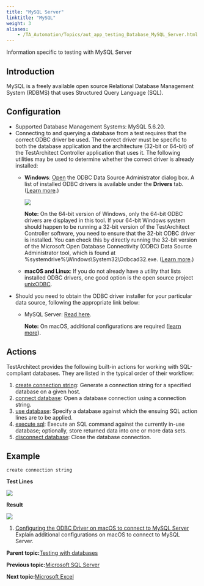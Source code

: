 ```yaml
--- 
title: "MySQL Server"
linktitle: "MySQL"
weight: 3
aliases: 
    - /TA_Automation/Topics/aut_app_testing_Database_MySQL_Server.html
---
```


Information specific to testing with MySQL Server

## Introduction

MySQL is a freely available open source Relational Database Management System \(RDBMS\) that uses Structured Query Language \(SQL\).

## Configuration

-   Supported Database Management Systems: MySQL 5.6.20.
-   Connecting to and querying a database from a test requires that the correct ODBC driver be used. The correct driver must be specific to both the database application and the architecture \(32-bit or 64-bit\) of the TestArchitect Controller application that uses it. The following utilities may be used to determine whether the correct driver is already installed:
    -   **Windows**: [Open](https://docs.microsoft.com/en-us/sql/database-engine/configure-windows/open-the-odbc-data-source-administrator) the ODBC Data Source Administrator dialog box. A list of installed ODBC drivers is available under the **Drivers** tab. \([Learn more](https://docs.microsoft.com/en-us/sql/odbc/admin/viewing-drivers).\)

        ![](/images//Images/ODBC_data_source_administration_dlg.png)

        **Note:** On the 64-bit version of Windows, only the 64-bit ODBC drivers are displayed in this tool. If your 64-bit Windows system should happen to be running a 32-bit version of the TestArchitect Controller software, you need to ensure that the 32-bit ODBC driver is installed. You can check this by directly running the 32-bit version of the Microsoft Open Database Connectivity \(ODBC\) Data Source Administrator tool, which is found at %systemdrive%\\Windows\\System32\\Odbcad32.exe. \([Learn more](https://support.microsoft.com/en-us/kb/942976).\)

    -   **macOS and Linux**: If you do not already have a utility that lists installed ODBC drivers, one good option is the open source project [unixODBC](http://www.unixodbc.org/).
-   Should you need to obtain the ODBC driver installer for your particular data source, following the appropriate link below:
    -   MySQL Server: [Read here](http://dev.mysql.com/downloads/connector/odbc/).

        **Note:** On macOS, additional configurations are required \([learn more](aut_testing_database_Mac_setup_MySQL.html)\).


## Actions

TestArchitect provides the following built-in actions for working with SQL-compliant databases. They are listed in the typical order of their workflow:

1.  [create connection string](create_connection_string.html): Generate a connection string for a specified database on a given host.
2.  [connect database](connect_database.html): Open a database connection using a connection string.
3.  [use database](use_database.html): Specify a database against which the ensuing SQL action lines are to be applied.
4.  [execute sql](execute_sql.html): Execute an SQL command against the currently in-use database; optionally, store returned data into one or more data sets.
5.  [disconnect database](disconnect_database.html): Close the database connection.

## Example

```
create connection string  
```

**Test Lines**

![](/images//Images/bia_database_MySQL_connection_string_pgm.png)

**Result**

![](/images//Images/bia_database_MySQL_connection_string_res.png)

1.  [Configuring the ODBC Driver on macOS to connect to MySQL Server](/TA_Automation/Topics/aut_testing_database_Mac_setup_MySQL.html)  
Explain additional configurations on macOS to connect to MySQL Server.

**Parent topic:**[Testing with databases](/TA_Automation/Topics/aut_app_testing_Database_apps.html)

**Previous topic:**[Microsoft SQL Server](/TA_Automation/Topics/aut_app_testing_Database_MSSQL_Server.html)

**Next topic:**[Microsoft Excel](/TA_Automation/Topics/aut_app_testing_Database_Excel_Server.html)

